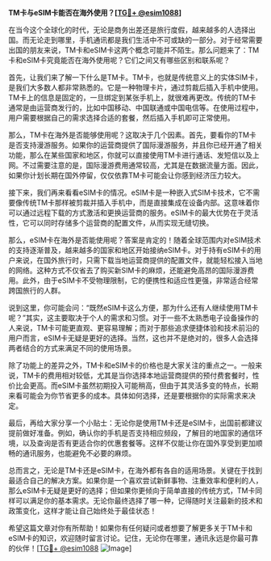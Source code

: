 **TM卡与eSIM卡能否在海外使用？[[TG💪+ @esim1088](https://t.me/s/esim1088)]**

在当今这个全球化的时代，无论是商务出差还是旅行度假，越来越多的人选择出国。而无论走到哪里，手机通讯都是我们生活中不可或缺的一部分。对于经常需要出国的朋友来说，TM卡和eSIM卡这两个概念可能并不陌生。那么问题来了：TM卡和eSIM卡究竟能否在海外使用呢？它们之间又有哪些区别和联系呢？

首先，让我们来了解一下什么是TM卡。TM卡，也就是传统意义上的实体SIM卡，是我们大多数人都非常熟悉的。它是一种物理卡片，通过剪裁后插入手机中使用。TM卡上的信息是固定的，一旦绑定到某张手机上，就很难再更改。传统的TM卡通常是由运营商发行的，比如中国移动、中国联通或中国电信等。在使用过程中，用户需要根据自己的需求选择合适的套餐，然后插入手机即可正常使用。

那么，TM卡在海外是否能够使用呢？这取决于几个因素。首先，要看你的TM卡是否支持漫游服务。如果你的运营商提供了国际漫游服务，并且你已经开通了相关功能，那么在某些国家和地区，你就可以直接使用TM卡进行通话、发短信以及上网。不过需要注意的是，国际漫游费用通常较高，尤其是在数据流量方面。因此，如果你计划长期在国外停留，仅仅依靠TM卡可能会让你感到经济压力较大。

接下来，我们再来看看eSIM卡的情况。eSIM卡是一种嵌入式SIM卡技术，它不需要像传统TM卡那样被剪裁并插入手机中，而是直接集成在设备内部。这意味着你可以通过远程下载的方式激活和更换运营商的服务。eSIM卡的最大优势在于灵活性，它可以同时存储多个运营商的配置文件，从而实现无缝切换。

那么，eSIM卡在海外是否能使用呢？答案是肯定的！随着全球范围内对eSIM技术的支持逐渐普及，越来越多的国家和地区开始接纳eSIM卡。对于持有eSIM卡的用户来说，在国外旅行时，只需下载当地运营商提供的配置文件，就能轻松接入当地的网络。这种方式不仅省去了购买新SIM卡的麻烦，还能避免高昂的国际漫游费用。此外，由于eSIM卡不受物理限制，它的便携性和适应性更强，非常适合经常跨国旅行的人群。

说到这里，你可能会问：“既然eSIM卡这么方便，那为什么还有人继续使用TM卡呢？”其实，这主要取决于个人的需求和习惯。对于一些不太熟悉电子设备操作的人来说，TM卡可能更直观、更容易理解；而对于那些追求便捷体验和技术前沿的用户而言，eSIM卡无疑是更好的选择。当然，这也并不是绝对的，很多人会选择两者结合的方式来满足不同的使用场景。

除了功能上的差异之外，TM卡和eSIM卡的价格也是大家关注的重点之一。一般来说，TM卡的费用相对较低，尤其是当你选择本地运营商提供的预付费套餐时，性价比会更高。而eSIM卡虽然初期投入可能稍高，但由于其灵活多变的特点，长期来看可能会为你节省更多的成本。具体如何选择，还是要根据你的实际需求来决定。

最后，再给大家分享一个小贴士：无论你是使用TM卡还是eSIM卡，出国前都建议提前做好准备。例如，确认你的手机是否支持相应频段，了解目的地国家的通信环境，以及查询是否有更适合你的优惠套餐等。这样不仅能让你在国外享受到更加顺畅的通讯服务，也能避免不必要的麻烦。

总而言之，无论是TM卡还是eSIM卡，在海外都有各自的适用场景。关键在于找到最适合自己的解决方案。如果你是一个喜欢尝试新鲜事物、注重效率和便利的人，那么eSIM卡无疑是更好的选择；但如果你更倾向于简单直接的传统方式，TM卡同样可以满足你的基本需求。无论你最终选择了哪一种，记得随时关注最新的技术和政策变化，这样才能让自己始终处于最佳状态！

希望这篇文章对你有所帮助！如果你有任何疑问或者想要了解更多关于TM卡和eSIM卡的知识，欢迎随时留言讨论。记住，无论你在哪里，通讯永远是你最可靠的伙伴！[[TG💪+ @esim1088](https://t.me/s/esim1088) ![Image](https://i.postimg.cc/4NQfJmqS/Snipaste-2025-05-13-00-14-12.png)]
